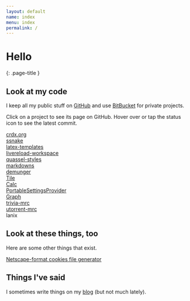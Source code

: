 ```yaml
---
layout: default
name: index
menu: index
permalink: /
---
```


# Hello
{: .page-title }

## Look at my code

I keep all my public stuff on [GitHub](https://github.com/crdx) and use [BitBucket](http://bitbucket.org/crdx) for private projects.

Click on a project to see its page on GitHub. Hover over or tap the status icon to see the latest commit.

<div class="projects projects-active clearfix">
  <a class="project" data-repo="crdx.org" href="https://github.com/crdx/crdx.org">
    <div class="project-state"></div>
    <div class="project-name">crdx.org</div>
  </a>
</div>

<div class="projects projects-done clearfix">
  <a class="project" data-repo="ssnake" href="https://github.com/crdx/ssnake">
    <div class="project-state"></div>
    <div class="project-name">ssnake</div>
  </a>

  <a class="project" data-repo="latex-templates" href="https://github.com/crdx/latex-templates">
    <div class="project-state"></div>
    <div class="project-name">latex-templates</div>
  </a>

  <a class="project" data-repo="livereload-workspace" href="https://github.com/crdx/livereload-workspace">
    <div class="project-state"></div>
    <div class="project-name">livereload-workspace</div>
  </a>

  <a class="project" data-repo="quassel-styles" href="https://github.com/crdx/quassel-styles">
    <div class="project-state"></div>
    <div class="project-name">quassel-styles</div>
  </a>

  <a class="project" data-repo="markdowns" href="https://github.com/crdx/markdowns">
    <div class="project-state"></div>
    <div class="project-name">markdowns</div>
  </a>

  <a class="project" data-repo="demunger" href="https://github.com/crdx/demunger">
    <div class="project-state"></div>
    <div class="project-name">demunger</div>
  </a>

  <a class="project" data-repo="Tile" href="https://github.com/crdx/Tile">
    <div class="project-state"></div>
    <div class="project-name">Tile</div>
  </a>

  <a class="project" data-repo="Calc" href="https://github.com/crdx/Calc">
    <div class="project-state"></div>
    <div class="project-name">Calc</div>
  </a>

  <a class="project" data-repo="PortableSettingsProvider" href="https://github.com/crdx/PortableSettingsProvider">
    <div class="project-state"></div>
    <div class="project-name">PortableSettingsProvider</div>
  </a>

  <a class="project" data-repo="Graph" href="https://github.com/crdx/Graph">
    <div class="project-state"></div>
    <div class="project-name">Graph</div>
  </a>

  <a class="project" data-repo="trivia-mrc" href="https://github.com/crdx/trivia-mrc">
    <div class="project-state"></div>
    <div class="project-name">trivia-mrc</div>
  </a>

  <a class="project" data-repo="utorrent-mrc" href="https://github.com/crdx/utorrent-mrc">
    <div class="project-state"></div>
    <div class="project-name">utorrent-mrc</div>
  </a>
</div>

<div class="projects projects-inactive clearfix">
  <a class="project project-state-inactive">
    <div class="project-state"></div>
    <div class="project-name">lanix</div>
  </a>
</div>

## Look at these things, too

Here are some other things that exist.

<div class="projects clearfix">
  <a href="/misc/cookies/" class="project">
    <div class="project-name">Netscape-format cookies file generator</div>
  </a>
</div>

## Things I've said

I sometimes write things on my [blog](/blog/) (but not much lately).
